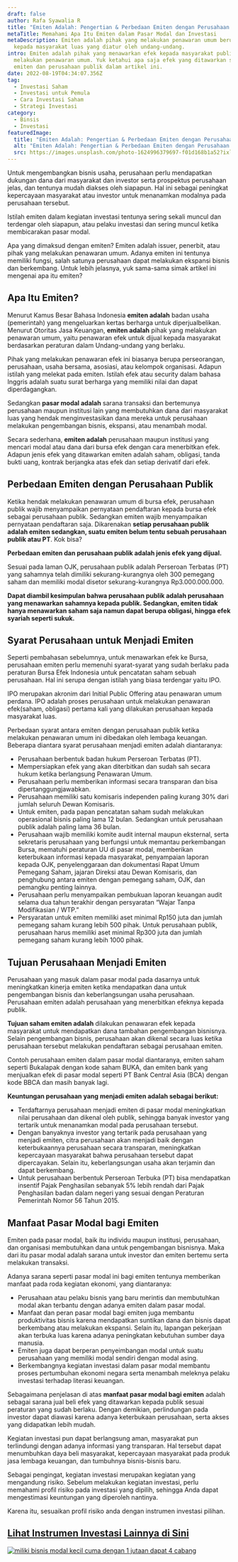 ```yaml
---
draft: false
author: Rafa Syawalia R
title: "Emiten Adalah: Pengertian & Perbedaan Emiten dengan Perusahaan Publik"
metaTitle: Memahami Apa Itu Emiten dalam Pasar Modal dan Investasi
metaDescription: Emiten adalah pihak yang melakukan penawaran umum berupa efek
  kepada masyarakat luas yang diatur oleh undang-undang.
intro: Emiten adalah pihak yang menawarkan efek kepada masyarakat publik ketika
  melakukan penawaran umum. Yuk ketahui apa saja efek yang ditawarkan serta beda
  emiten dan perusahaan publik dalam artikel ini.
date: 2022-08-19T04:34:07.356Z
tag:
  - Investasi Saham
  - Investasi untuk Pemula
  - Cara Investasi Saham
  - Strategi Investasi
category:
  - Binsis
  - Investasi
featuredImage:
  title: "Emiten Adalah: Pengertian & Perbedaan Emiten dengan Perusahaan Publik"
  alt: "Emiten Adalah: Pengertian & Perbedaan Emiten dengan Perusahaan Publik"
  src: https://images.unsplash.com/photo-1624996379697-f01d168b1a52?ixlib=rb-1.2.1&ixid=MnwxMjA3fDB8MHxwaG90by1wYWdlfHx8fGVufDB8fHx8&auto=format&fit=crop&w=1470&q=80
---
```

Untuk mengembangkan bisnis usaha, perusahaan perlu mendapatkan dukungan dana dari masyarakat dan investor serta prospektus perusahaan jelas, dan tentunya mudah diakses oleh siapapun. Hal ini sebagai peningkat kepercayaan masyarakat atau investor untuk menanamkan modalnya pada perusahaan tersebut. 

Istilah emiten dalam kegiatan investasi tentunya sering sekali muncul dan terdengar oleh siapapun, atau pelaku investasi dan sering muncul ketika membicarakan pasar modal. 

Apa yang dimaksud dengan emiten? Emiten adalah issuer, penerbit, atau pihak yang melakukan penawaran umum. Adanya emiten ini tentunya memiliki fungsi, salah satunya perusahaan dapat melakukan ekspansi bisnis dan berkembang. Untuk lebih jelasnya, yuk sama-sama simak artikel ini mengenai apa itu emiten?

## Apa Itu Emiten?

Menurut Kamus Besar Bahasa Indonesia **emiten adalah** badan usaha (pemerintah) yang mengeluarkan kertas berharga untuk diperjualbelikan. Menurut Otoritas Jasa Keuangan, **emiten adalah** pihak yang melakukan penawaran umum, yaitu penawaran efek untuk dijual kepada masyarakat berdasarkan peraturan dalam Undang-undang yang berlaku. 

Pihak yang melakukan penawaran efek ini biasanya berupa perseorangan, perusahaan, usaha bersama, asosiasi, atau kelompok organisasi. Adapun istilah yang melekat pada emiten. Istilah efek atau security dalam bahasa Inggris adalah suatu surat berharga yang memiliki nilai dan dapat diperdagangkan.

Sedangkan **pasar modal adalah** sarana transaksi dan bertemunya perusahaan maupun institusi lain yang membutuhkan dana dari masyarakat luas yang hendak menginvestasikan dana mereka untuk perusahaan melakukan pengembangan bisnis, ekspansi, atau menambah modal.

Secara sederhana, **emiten adalah** perusahaan maupun institusi yang mencari modal atau dana dari bursa efek dengan cara menerbitkan efek. Adapun jenis efek yang ditawarkan emiten adalah saham, obligasi, tanda bukti uang, kontrak berjangka atas efek dan setiap derivatif dari efek. 

## Perbedaan Emiten dengan Perusahaan Publik

Ketika hendak melakukan penawaran umum di bursa efek, perusahaan publik wajib menyampaikan pernyataan pendaftaran kepada bursa efek sebagai perusahaan publik. Sedangkan emiten wajib menyampaikan pernyataan pendaftaran saja. Dikarenakan **setiap perusahaan publik adalah emiten sedangkan, suatu emiten belum tentu sebuah perusahaan publik atau PT**. Kok bisa?

**Perbedaan emiten dan perusahaan publik adalah jenis efek yang dijual.** 

Sesuai pada laman OJK, perusahaan publik adalah Perseroan Terbatas (PT) yang sahamnya telah dimiliki sekurang-kurangnya oleh 300 pemegang saham dan memiliki modal disetor sekurang-kurangnya Rp3.000.000.000.

**Dapat diambil kesimpulan bahwa perusahaan publik adalah perusahaan yang menawarkan sahamnya kepada publik. Sedangkan, emiten tidak hanya menawarkan saham saja namun dapat berupa obligasi, hingga efek syariah seperti sukuk.**

## Syarat Perusahaan untuk Menjadi Emiten

Seperti pembahasan sebelumnya, untuk menawarkan efek ke Bursa, perusahaan emiten perlu memenuhi syarat-syarat yang sudah berlaku pada peraturan Bursa Efek Indonesia untuk pencatatan saham sebuah perusahaan. Hal ini serupa dengan istilah yang biasa terdengar yaitu IPO. 

IPO merupakan akronim dari Initial Public Offering atau penawaran umum perdana. IPO adalah proses perusahaan untuk melakukan penawaran efek(saham, obligasi) pertama kali yang dilakukan perusahaan kepada masyarakat luas.

Perbedaan syarat antara emiten dengan perusahaan publik ketika melakukan penawaran umum ini dibedakan oleh lembaga keuangan. Beberapa diantara syarat perusahaan menjadi emiten adalah diantaranya:

* Perusahaan berbentuk badan hukum Perseroan Terbatas (PT).
* Mempersiapkan efek yang akan diterbitkan dan sudah sah secara hukum ketika berlangsung Penawaran Umum.
* Perusahaan perlu memberikan informasi secara transparan dan bisa dipertanggungjawabkan.
* Perusahaan memiliki satu komisaris independen paling kurang 30% dari jumlah seluruh Dewan Komisaris.
* Untuk emiten, pada papan pencatatan saham sudah melakukan operasional bisnis paling lama 12 bulan. Sedangkan untuk perusahaan publik adalah paling lama 36 bulan.
* Perusahaan wajib memiliki komite audit internal maupun eksternal, serta sekretaris perusahaan yang berfungsi untuk memantau perkembangan Bursa, mematuhi peraturan UU di pasar modal, memberikan keterbukaan informasi kepada masyarakat, penyampaian laporan kepada OJK, penyelenggaraan dan dokumentasi Rapat Umum Pemegang Saham, jajaran Direksi atau Dewan Komisaris, dan penghubung antara emiten dengan pemegang saham, OJK, dan pemangku penting lainnya.
* Perusahaan perlu menyampaikan pembukuan laporan keuangan audit selama dua tahun terakhir dengan persyaratan “Wajar Tanpa Modifikasian / WTP.”
* Persyaratan untuk emiten memiliki aset minimal Rp150 juta dan jumlah pemegang saham kurang lebih 500 pihak. Untuk perusahaan publik, perusahaan harus memiliki aset minimal Rp300 juta dan jumlah pemegang saham kurang lebih 1000 pihak.

## Tujuan Perusahaan Menjadi Emiten

Perusahaan yang masuk dalam pasar modal pada dasarnya untuk meningkatkan kinerja emiten ketika mendapatkan dana untuk pengembangan bisnis dan keberlangsungan usaha perusahaan. Perusahaan emiten adalah perusahaan yang menerbitkan efeknya kepada publik.

**Tujuan saham emiten adalah** dilakukan penawaran efek kepada masyarakat untuk mendapatkan dana tambahan pengembangan bisnisnya. Selain pengembangan bisnis, perusahaan akan dikenal secara luas ketika perusahaan tersebut melakukan pendaftaran sebagai perusahaan emiten.

Contoh perusahaan emiten dalam pasar modal diantaranya, emiten saham seperti Bukalapak dengan kode saham BUKA, dan emiten bank yang menjualkan efek di pasar modal seperti PT Bank Central Asia (BCA) dengan kode BBCA dan masih banyak lagi. 

**Keuntungan perusahaan yang menjadi emiten adalah sebagai berikut:**

* Terdaftarnya perusahaan menjadi emiten di pasar modal meningkatkan nilai perusahaan dan dikenal oleh publik, sehingga banyak investor yang tertarik untuk menanamkan modal pada perusahaan tersebut.
* Dengan banyaknya investor yang tertarik pada perusahaan yang menjadi emiten, citra perusahaan akan menjadi baik dengan keterbukaannya perusahaan secara transparan, meningkatkan kepercayaan masyarakat bahwa perusahaan tersebut dapat dipercayakan. Selain itu, keberlangsungan usaha akan terjamin dan dapat berkembang.
* Untuk perusahaan berbentuk Perseroan Terbuka (PT) bisa mendapatkan insentif Pajak Penghasilan sebanyak 5% lebih rendah dari Pajak Penghasilan badan dalam negeri yang sesuai dengan Peraturan Pemerintah Nomor 56 Tahun 2015.

## Manfaat Pasar Modal bagi Emiten

Emiten pada pasar modal, baik itu individu maupun institusi, perusahaan, dan organisasi membutuhkan dana untuk pengembangan bisnisnya. Maka dari itu pasar modal adalah sarana untuk investor dan emiten bertemu serta melakukan transaksi. 

Adanya sarana seperti pasar modal ini bagi emiten tentunya memberikan manfaat pada roda kegiatan ekonomi, yang diantaranya:

* Perusahaan atau pelaku bisnis yang baru merintis dan membutuhkan modal akan terbantu dengan adanya emiten dalam pasar modal. 
* Manfaat dan peran pasar modal bagi emiten juga membantu produktivitas bisnis karena mendapatkan suntikan dana dan bisnis dapat berkembang atau melakukan ekspansi. Selain itu, lapangan pekerjaan akan terbuka luas karena adanya peningkatan kebutuhan sumber daya manusia.
* Emiten juga dapat berperan penyeimbangan modal untuk suatu perusahaan yang memiliki modal sendiri dengan modal asing. 
* Berkembangnya kegiatan investasi dalam pasar modal membantu proses pertumbuhan ekonomi negara serta menambah meleknya pelaku investasi terhadap literasi keuangan.

Sebagaimana penjelasan di atas **manfaat pasar modal bagi emiten** adalah sebagai sarana jual beli efek yang ditawarkan kepada publik sesuai peraturan yang sudah berlaku. Dengan demikian, perlindungan pada investor dapat diawasi karena adanya keterbukaan perusahaan, serta akses yang didapatkan lebih mudah. 

Kegiatan investasi pun dapat berlangsung aman, masyarakat pun terlindungi dengan adanya informasi yang transparan. Hal tersebut dapat menumbuhkan daya beli masyarakat, kepercayaan masyarakat pada produk jasa lembaga keuangan, dan tumbuhnya bisnis-bisnis baru. 

Sebagai pengingat, kegiatan investasi merupakan kegiatan yang mengandung risiko. Sebelum melakukan kegiatan investasi, perlu memahami profil risiko pada investasi yang dipilih, sehingga Anda dapat mengestimasi keuntungan yang diperoleh nantinya.

Karena itu, sesuaikan profil risiko anda dengan instrumen investasi pilihan.

## [Lihat Instrumen Investasi Lainnya di Sini](https://landx.id/?utm_source=Blog&utm_medium=organic+keyword&utm_campaign=blog&utm_id=Blog)

<!--StartFragment-->

[![miliki bisnis modal kecil cuma dengan 1 jutaan dapat 4 cabang ](https://accountgram-production.sfo2.cdn.digitaloceanspaces.com/landx_ghost/2021/11/jadi-owner-bisnis-hanya-1-jutaan-dengan-cuan-yang-sangat-menjanjikan.png)](https://landx.id/?utm_source=Blog&utm_medium=organic+keyword&utm_campaign=blog&utm_id=Blog)

<!--EndFragment-->